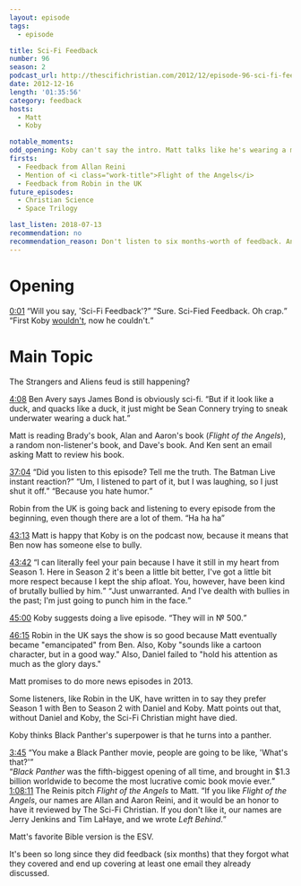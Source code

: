 ```yaml
---
layout: episode
tags:
  - episode

title: Sci-Fi Feedback
number: 96
season: 2
podcast_url: http://thescifichristian.com/2012/12/episode-96-sci-fi-feedback/
date: 2012-12-16
length: '01:35:56'
category: feedback
hosts:
  - Matt
  - Koby

notable_moments:
odd_opening: Koby can't say the intro. Matt talks like he's wearing a mask.
firsts:
  - Feedback from Allan Reini
  - Mention of <i class="work-title">Flight of the Angels</i>
  - Feedback from Robin in the UK
future_episodes: 
  - Christian Science
  - Space Trilogy

last_listen: 2018-07-13
recommendation: no
recommendation_reason: Don't listen to six months-worth of feedback. Any notable feedback is included in the guide.
---
```

# Opening
<div class="quote">
  <a class="timestamp tag is-medium is-rounded is-primary" href="http://thescifichristian.com/2012/12/episode-96-sci-fi-feedback/#t=0:01">0:01</a>
  <q class="matt">Will you say, 'Sci-Fi Feedback'?</q>
  <q class="koby">Sure. Sci-Fied Feedback. Oh crap.</q>
</div>
<q class="archivist inline">First Koby <a href="/episodes/0084-sci-fi-feedback/">wouldn't</a>, now he couldn't.</q>



# Main Topic
The Strangers and Aliens feud is still happening? 

<div class="quote">
  <a class="timestamp tag is-medium is-rounded is-primary" href="http://thescifichristian.com/2012/12/episode-96-sci-fi-feedback/#t=4:08">4:08</a>
  <span class="quote-context is-size-6">Ben Avery says James Bond is obviously sci-fi.</span>
  <q data-name="Ben Avery">But if it look like a duck, and quacks like a duck, it just might be Sean Connery trying to sneak underwater wearing a duck hat.</q>
</div>

Matt is reading Brady's book, Alan and Aaron's book (<i class="work-title">Flight of the Angels</i>), a random non-listener's book, and Dave's book. And Ken sent an email asking Matt to review his book.

<div class="quote">
  <a class="timestamp tag is-medium is-rounded is-primary" href="http://thescifichristian.com/2012/12/episode-96-sci-fi-feedback/#t=37:04">37:04</a>
  <span class="quote-context is-size-6"></span>
  <q class="matt">Did you listen to this episode? Tell me the truth. The Batman Live instant reaction?</q>
  <q class="koby">Um, I listened to part of it, but I was laughing, so I just shut it off.</q>
  <q class="matt">Because you hate humor.</q>
</div>

Robin from the UK is going back and listening to every episode from the beginning, even though there are a lot of them. <q class="archivist inline">Ha ha ha</q>

<a class="timestamp tag is-medium is-rounded is-primary" href="http://thescifichristian.com/2012/12/episode-96-sci-fi-feedback/#t=43:13">43:13</a> Matt is happy that Koby is on the podcast now, because it means that Ben now has someone else to bully.

<div class="quote">
  <a class="timestamp tag is-medium is-rounded is-primary" href="http://thescifichristian.com/2012/12/episode-96-sci-fi-feedback/#t=43:42">43:42</a>
  <q class="matt">I can literally feel your pain because I have it still in my heart from Season 1. Here in Season 2 it's been a little bit better, I've got a little bit more respect because I kept the ship afloat. You, however, have been kind of brutally bullied by him.</q>
  <q class="koby">Just unwarranted. And I've dealth with bullies in the past; I'm just going to punch him in the face.</q>
</div>

<a class="timestamp tag is-medium is-rounded is-primary" href="http://thescifichristian.com/2012/12/episode-96-sci-fi-feedback/#t=45:00">45:00</a> Koby suggests doing a live episode.
<q class="archivist inline">They will in № 500.</q>

<a class="timestamp tag is-medium is-rounded is-primary" href="http://thescifichristian.com/2012/12/episode-96-sci-fi-feedback/#t=46:15">46:15</a> Robin in the UK says the show is so good because Matt eventually became "emancipated" from Ben. Also, Koby "sounds like a cartoon character, but in a good way." Also, Daniel failed to "hold his attention as much as the glory days."

Matt promises to do more news episodes in 2013.

Some listeners, like Robin in the UK, have written in to say they prefer Season 1 with Ben to Season 2 with Daniel and Koby. Matt points out that, without Daniel and Koby, the Sci-Fi Christian might have died. 

Koby thinks Black Panther's superpower is that he turns into a panther.

<div class="quote">
  <a class="timestamp tag is-medium is-rounded is-primary" href="http://thescifichristian.com/2012/12/episode-96-sci-fi-feedback/#t=59:03">3:45</a>
  <q class="koby">You make a Black Panther movie, people are going to be like, 'What's that?'</q>
</div>
<q class="archivist inline"><i class="work-title">Black Panther</i> was the fifth-biggest opening of all time, and brought in $1.3 billion worldwide to become the most lucrative comic book movie ever.</q>

<div class="quote">
  <a class="timestamp tag is-medium is-rounded is-primary" href="http://thescifichristian.com/2012/12/episode-96-sci-fi-feedback/#t=1:08:11">1:08:11</a>
  <span class="quote-context is-size-6">The Reinis pitch <i class="work-title">Flight of the Angels</i> to Matt.</span>
  <q data-name="Allan Reini">If you like <i class="work-title">Flight of the Angels</i>, our names are Allan and Aaron Reini, and it would be an honor to have it reviewed by The Sci-Fi Christian. If you don't like it, our names are Jerry Jenkins and Tim LaHaye, and we wrote <i class="work-title">Left Behind</i>.</q>
</div>

Matt's favorite Bible version is the ESV.

It's been so long since they did feedback (six months) that they forgot what they covered and end up covering at least one email they already discussed.